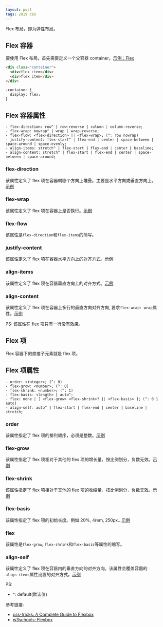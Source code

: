 ```yaml
---
layout: post
tags: 2019 css
---
```


Flex 布局，即为弹性布局。

## Flex 容器

要使用 Flex 布局，首先需要定义一个父容器 container。[示例：Flex](https://codepen.io/chesterchenn/pen/JzrBwO)

```html
<div class="container">
  <div>flex item</div>
  <div>flex item</div>
</div>

.container {
  display: flex;
}
```

## Flex 容器属性

```plain
- flex-direction: row^ | row-reverse | column | column-reverse;
- flex-wrap: nowrap^ | wrap | wrap-reverse;
- flex-flow: <flex-direction> || <flex-wrap>; (^: row nowrap)
- justify-content: flex-start^ | flex-end | center | space-between | space-around | space-evenly;
- align-items: stretch^ | flex-start | flex-end | center | baseline;
- align-content: stretch^ | flex-start | flex-end | center | space-between | space-around;
```

### flex-direction

该属性定义了 flex 项在容器朝哪个方向上堆叠。主要是水平方向或垂直方向上。[示例](https://codepen.io/chesterchenn/pen/GeMYrr)

### flex-wrap

该属性定义了 flex 项在容器上是否换行。[示例](https://codepen.io/chesterchenn/pen/XGexBv)

### flex-flow

该属性是`flex-direction`和`flex-items`的简写。

### justify-content

该属性定义了 flex 项在容器水平方向上的对齐方式。[示例](https://codepen.io/chesterchenn/pen/EMwdMj)

### align-items

该属性定义了 flex 项在容器垂直方向上的对齐方式。[示例](https://codepen.io/chesterchenn/pen/zbEMwB)

### align-content

该属性定义了 flex 项在容器上多行的垂直方向对齐方向, 要求`flex-wrap: wrap`属性。[示例](https://codepen.io/chesterchenn/pen/BbJzdV)

PS: 该属性在 flex 项只有一行没有效果。

## Flex 项

Flex 容器下的直接子元素就是 flex 项。

## Flex 项属性

```plain
- order: <integer>; (^: 0)
- flex-grow: <number>; (^: 0)
- flex-shrink: <number>; (^: 1)
- flex-basis: <length> | auto^;
- flex: none | [ <flex-grow> <flex-shrink>? || <flex-basis> ]; (^: 0 1 auto)
- align-self: auto^ | flex-start | flex-end | center | baseline | stretch;
```

### order

该属性指定了 flex 项的排列顺序，必须是整数。[示例](https://codepen.io/chesterchenn/pen/vPpXGa)

### flex-grow

该属性指定了 flex 项相对于其他的 flex 项的增长量，按比例划分，负数无效。[示例](https://codepen.io/chesterchenn/pen/qvpqWQ)

### flex-shrink

该属性指定了 flex 项相对于其他的 flex 项的收缩量，按比例划分，负数无效。[示例](https://codepen.io/chesterchenn/pen/qvpqNg)

### flex-basis

该属性指定了 flex 项的初始长度。例如 20%, 4rem, 250px...[示例](https://codepen.io/chesterchenn/pen/jJYVzY)

### flex

该属性是`flex-grow`, `flex-shrink`和`flex-basis`等属性的缩写。

### align-self

该属性定义了 flex 项在容器内的垂直方向的对齐方向，该属性会覆盖容器的`align-items`属性设置的对齐方式。[示例](https://codepen.io/chesterchenn/pen/rRpWPP)

PS:

- ^: default(默认值)

参考链接:

- [css-tricks: A Complete Guide to Flexbox](https://css-tricks.com/snippets/css/a-guide-to-flexbox)
- [w3schools: Flexbox](https://www.w3schools.com/css/css3_flexbox.asp)
